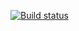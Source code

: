 [![Build status](https://ci.appveyor.com/api/projects/status/ivywr8c6he8g56b3?svg=true)](https://ci.appveyor.com/project/Vladimir8Grin/postmanecho2)